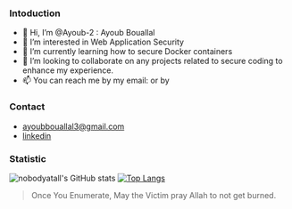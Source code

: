 ### Intoduction
- 👋 Hi, I’m @Ayoub-2 : Ayoub Bouallal
- 👀 I’m interested in Web Application Security
- 🌱 I’m currently learning how to secure Docker containers 
- 💞️ I’m looking to collaborate on any projects related to secure coding to enhance my experience.
- 📫 You can reach me by my email:  or by 
### Contact

- ayoubbouallal3@gmail.com
- [linkedin](https://www.linkedin.com/in/bouallal-ayoub/)

### Statistic
![nobodyatall's GitHub stats](https://github-readme-stats.vercel.app/api?username=Ayoub-2&show_icons=true&theme=radical)
[![Top Langs](https://github-readme-stats.vercel.app/api/top-langs/?username=Ayoub-2&hide=html&theme=tokyonight&layout=compact)](https://github.com/anuraghazra/github-readme-stats)


> Once You Enumerate, May the Victim pray Allah to not get burned.

